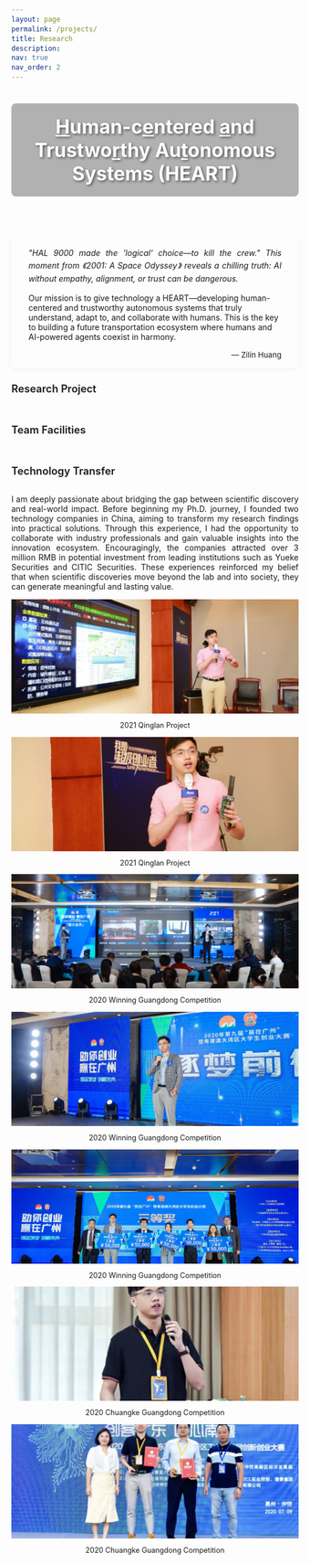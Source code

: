 ```yaml
---
layout: page
permalink: /projects/
title: Research
description: 
nav: true
nav_order: 2
---
```


<style>
/* 标题样式 */
h4 {
  position: relative;
  padding-bottom: 10px;
  margin-bottom: 20px;
  margin-top: 40px;
  color: var(--global-text-color);
  font-size: 1.3em;
  font-weight: 600;
}

h4:first-of-type {
  margin-top: 0;
}

h4:after {
  content: "";
  position: absolute;
  bottom: 0;
  left: 0;
  width: 50px;
  height: 3px;
  background: var(--global-theme-color);
  border-radius: 3px;
}

/* 背景图片样式 */
.research-header {
  width: 100%;
  height: 250px;
  background-image: url('../../assets/research/av_background.jpg');
  background-size: cover;
  background-position: center 80%;
  margin-bottom: 30px;
  border-radius: 5px;
  margin-top: -20px;
  position: relative;
  display: flex;
  align-items: center;
  justify-content: center;
}

/* 添加标题文字样式 */
.research-header-title {
  color: white;
  font-size: 2.4em;
  font-weight: bold;
  text-align: center;
  text-shadow: 2px 2px 4px rgba(0, 0, 0, 0.5);
  padding: 20px;
  background-color: rgba(0, 0, 0, 0.3);
  border-radius: 8px;
}

/* 研究方向卡片样式 */
.research-area {
  border: 1px solid #eee;
  border-radius: 8px;
  padding: 20px;
  margin-bottom: 25px;
  box-shadow: 0 3px 10px rgba(0,0,0,0.05);
  transition: transform 0.3s ease, box-shadow 0.3s ease;
}

.research-area:hover {
  transform: translateY(-5px);
  box-shadow: 0 5px 15px rgba(0,0,0,0.1);
}

.research-area h5 {
  color: var(--global-theme-color);
  font-weight: 600;
  margin-bottom: 15px;
  font-size: 1.1em;
}

.research-area p {
  margin-bottom: 12px;
  text-align: justify;
}
</style>

<div class="research-header">
  <div class="research-header-title"><u>H</u>uman-c<u>e</u>ntered <u>a</u>nd Trustwo<u>r</u>thy Au<u>t</u>onomous Systems (HEART)</div>
</div>

<!-- <h4>Research Vision</h4> -->

<div style="
  background-color: rgba(var(--global-theme-color-rgb), 0.05);
  border-left: 4px solid var(--global-theme-color);
  padding: 15px 30px;
  margin: 25px 0;
  border-radius: 0 8px 8px 0;
  box-shadow: 0 2px 10px rgba(0,0,0,0.05);
">
  <p style="
    font-style: italic;
    font-size: 1em;
    color: var(--global-text-color);
    margin: 0;
    line-height: 1.6;
    text-align: justify;
  ">
    "HAL 9000 made the 'logical' choice—to kill the crew." This moment from 《2001: A Space Odyssey》 reveals a chilling truth: AI without empathy, alignment, or trust can be dangerous.
    
   Our mission is to give technology a HEART—developing human-centered and trustworthy autonomous systems that truly understand, adapt to, and collaborate with humans. This is the key to building a future transportation ecosystem where humans and AI-powered agents coexist in harmony.
  </p>
  <div style="
    text-align: right;
    margin-top: 15px;
    font-size: 0.95em;
    color: var(--global-text-color);
    font-style: normal;
  ">
    — Zilin Huang
  </div>
</div>


<h4>Research Project</h4>




<h4>Team Facilities</h4>





<h4>Technology Transfer</h4>

<!-- <p style="text-align: justify;">
  Growing up in Shenzhen, China, I witnessed the city's remarkable transformation from a small fishing village into a global technology hub - what many call the "Shenzhen speed." This environment planted the seeds of entrepreneurial spirit in me from an early age. During high school, I ventured into selling phone cards, coordinating food delivery services for school, setting up market stalls, selling courses, and organizing the campus laundry market. These experiences laid the foundation for my understanding of business models. 
</p> -->
  
<p style="text-align: justify;">  
I am deeply passionate about bridging the gap between scientific discovery and real-world impact. Before beginning my Ph.D. journey, I founded two technology companies in China, aiming to transform my research findings into practical solutions. Through this experience, I had the opportunity to collaborate with industry professionals and gain valuable insights into the innovation ecosystem. Encouragingly, the companies attracted over 3 million RMB in potential investment from leading institutions such as Yueke Securities and CITIC Securities. These experiences reinforced my belief that when scientific discoveries move beyond the lab and into society, they can generate meaningful and lasting value.
</p>

<!-- Entrepreneurship images -->
<div class="row">
  <div class="col-md-4 mt-3">
    <img class="img-fluid rounded z-depth-1" src="../assets/personal/entrepreneurship/2021-qinglan-3.jpg" style="width: 100%; height: 200px; object-fit: cover;" loading="lazy">
    <p style="text-align: center; margin-top: 10px; color: var(--global-text-color-light); font-size: 0.9em;">
      2021 Qinglan Project
    </p>
  </div>
  <div class="col-md-4 mt-3">
    <img class="img-fluid rounded z-depth-1" src="../assets/personal/entrepreneurship/2021-qinglan-4.jpg" style="width: 100%; height: 200px; object-fit: cover;" loading="lazy">
    <p style="text-align: center; margin-top: 10px; color: var(--global-text-color-light); font-size: 0.9em;">
      2021 Qinglan Project
    </p>
  </div>
  <div class="col-md-4 mt-3">
    <img class="img-fluid rounded z-depth-1" src="../assets/personal/entrepreneurship/2020-wininguangdong-2.jpg" style="width: 100%; height: 200px; object-fit: cover;" loading="lazy">
    <p style="text-align: center; margin-top: 10px; color: var(--global-text-color-light); font-size: 0.9em;">
      2020 Winning Guangdong Competition
    </p>
  </div>
</div>

<div class="row mt-1">
  <div class="col-md-4 mt-3">
    <img class="img-fluid rounded z-depth-1" src="../assets/personal/entrepreneurship/2020-wininguangdong-4.jpg" style="width: 100%; height: 200px; object-fit: cover;" loading="lazy">
    <p style="text-align: center; margin-top: 10px; color: var(--global-text-color-light); font-size: 0.9em;">
      2020 Winning Guangdong Competition
    </p>
  </div>
  <div class="col-md-4 mt-3">
    <img class="img-fluid rounded z-depth-1" src="../assets/personal/entrepreneurship/2020-wininguangdong-6.png" style="width: 100%; height: 200px; object-fit: cover;" loading="lazy">
    <p style="text-align: center; margin-top: 10px; color: var(--global-text-color-light); font-size: 0.9em;">
      2020 Winning Guangdong Competition
    </p>
  </div>
  <div class="col-md-4 mt-3">
    <img class="img-fluid rounded z-depth-1" src="../assets/personal/entrepreneurship/2020-chuangkeguangdong-2.jpg" style="width: 100%; height: 200px; object-fit: cover;" loading="lazy">
    <p style="text-align: center; margin-top: 10px; color: var(--global-text-color-light); font-size: 0.9em;">
      2020 Chuangke Guangdong Competition
    </p>
  </div>
</div>

<div class="row mt-1">
  <div class="col-md-4 mt-3">
    <img class="img-fluid rounded z-depth-1" src="../assets/personal/entrepreneurship/2020-chuangkeguangdong-3.jpg" style="width: 100%; height: 200px; object-fit: cover;" loading="lazy">
    <p style="text-align: center; margin-top: 10px; color: var(--global-text-color-light); font-size: 0.9em;">
      2020 Chuangke Guangdong Competition
    </p>
  </div>
</div>


<!-- <p>
My research vision is to develop next-generation intelligent transportation systems through the integration of artificial intelligence, robotics, and human-centered design. My work bridges fundamental theoretical research with practical applications, creating solutions that enhance transportation safety, efficiency, and sustainability.
</p>

<p>
The ultimate goal of my research is to develop <b>Human-centered</b>, <b>Trustworthy</b>, and <b>Interactive</b> autonomous embodied agents that can perceive, understand, and reason about complex transportation environments; safely interact and collaborate with road users; and efficiently coordinate with other intelligent agents so that they can benefit society in daily life by enhancing travel <b>Safety</b>, <b>Mobility</b>, <b>Efficiency</b>, and <b>Sustainability</b>.
</p> -->
<!-- 
<h4>Research Areas</h4>

<div class="research-area">
  <h5>Human-AI Collaborative Systems</h5>
  <p>
    Developing frameworks for effective cooperation between humans and autonomous agents in transportation contexts. My research explores how to design AI systems that can understand human intentions, adapt to human preferences, and collaborate efficiently with human operators or passengers. This includes investigating natural interaction methodologies, shared control mechanisms, and intuitive interfaces to facilitate human-AI partnerships in transportation.
  </p>
</div>

<div class="research-area">
  <h5>Multi-Agent Reinforcement Learning</h5>
  <p>
    Creating cooperative behaviors for autonomous vehicles in complex traffic scenarios. My work in this area focuses on developing algorithms that enable multiple autonomous vehicles to coordinate their actions effectively in dynamic traffic environments. This research addresses challenges in distributed decision-making, coordination under uncertainty, and balancing individual and collective objectives in traffic management.
  </p>
</div>

<div class="research-area">
  <h5>Trustworthy AI for Transportation</h5>
  <p>
    Building robust, explainable, and fair AI systems for critical transportation applications. This research direction explores how to develop AI systems that are reliable in diverse and unpredictable situations, capable of explaining their decisions to users, and designed to treat all road users equitably. My work addresses challenges in robustness against distribution shifts, interpretable decision-making models, and fairness considerations in autonomous systems.
  </p>
</div>

<div class="research-area">
  <h5>Foundation Models for Autonomous Driving</h5>
  <p>
    Leveraging large language and vision models to enhance environmental perception and decision-making. My research investigates how to adapt and fine-tune foundation models to improve autonomous vehicles' ability to understand complex road scenarios, interpret traffic rules and social norms, and reason about multi-agent interactions. This includes developing multimodal approaches that combine visual perception with semantic understanding of traffic environments.
  </p>
</div>

<div class="research-area">
  <h5>Cognitive Systems for Mobility</h5>
  <p>
    Designing intelligent agents with human-like reasoning capabilities for navigation in dynamic environments. This research direction explores cognitive architectures that enable autonomous systems to reason about traffic situations, make decisions under uncertainty, and adapt to novel environments. My work aims to develop agents that can understand the implicit rules of the road and navigate complex social interactions in shared spaces.
  </p>
</div> -->
<!-- 
<h4>Research Impact</h4>

<p>My research contributions are documented in peer-reviewed publications spanning transportation science, artificial intelligence, and robotics. My work has addressed key challenges in:</p>

<ul>
  <li>Developing robust control strategies for mixed-autonomy traffic systems</li>
  <li>Creating trustworthy AI systems for safety-critical transportation applications</li>
  <li>Designing adaptive human-AI interfaces for autonomous vehicle interaction</li>
  <li>Applying foundation models to enhance environmental perception in complex driving scenarios</li>
</ul> -->


<!-- <h4>Selected Projects</h4>

<div style="border: 1px solid #ddd; padding: 10px; border-radius: 5px; display: flex;">
  <img src="../../assets/img/projects_photo/frank-GCQ.gif" style="width: 300px; height: 250px; margin-right: 20px;">
  <div>
    <h5><strong><span style="color: #B71C1C;">Graph neural network and reinforcement learning for multi-agent cooperative control of connected autonomous vehicles</span></strong></h5>
    <h6>Publication</h6>
    <ul>
      <li>Computer‐Aided Civil and Infrastructure Engineering, 2021, 36(7): 838-857.</li>
    </ul>
  </div>
</div>

<br>

<div style="border: 1px solid #ddd; padding: 10px; border-radius: 5px; display: flex;">
  <img src="../../assets/img/projects_photo/Paul-research.gif" style="width: 300px; height: 250px; margin-right: 20px;">
  <div>
    <h5><strong><span style="color: #B71C1C;">Leveraging the capabilities of connected and autonomous vehicles and multi-agent reinforcement learning to mitigate highway bottleneck congestion</span></strong></h5>
    <h6>Publication</h6>
    <ul>
      <li>Transportmetrica A: Transportation Science</li>
    </ul>
  </div>
</div>

<br>

<div style="border: 1px solid #ddd; padding: 10px; border-radius: 5px; display: flex;">
  <img src="../../assets/img/projects_photo/crash_avoidance.gif" style="width: 300px; height: 250px; margin-right: 20px;">
  <div>
    <h5><strong><span style="color: #B71C1C;">A cooperative crash avoidance framework for autonomous vehicle under collision-imminent situations in mixed traffic stream</span></strong></h5>
    <h6>Publication</h6>
    <ul>
      <li>2021 IEEE International Intelligent Transportation Systems Conference (ITSC). IEEE, 2021: 1997-2002.</li>
    </ul>
  </div>
</div>


 -->
